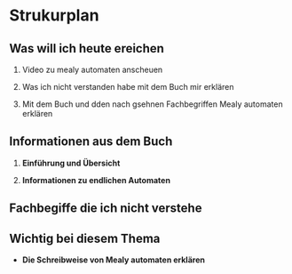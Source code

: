 # Strukurplan

## Was will ich heute ereichen

1. Video zu mealy automaten anscheuen

2. Was ich nicht verstanden habe mit dem Buch mir erklären 

3. Mit dem Buch und dden nach gsehnen Fachbegriffen Mealy automaten erklären

## Informationen aus dem Buch 

1. **Einführung und Übersicht**

2. **Informationen zu endlichen Automaten**







## Fachbegiffe die ich nicht verstehe

## **Wichtig bei diesem Thema**

- **Die Schreibweise von Mealy automaten erklären**


